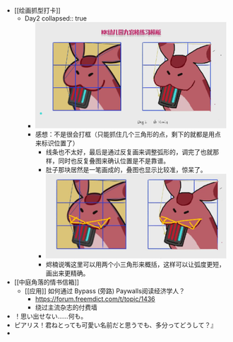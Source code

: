 - [[绘画抓型打卡]]
	- Day2
	  collapsed:: true
		- ![image.png](../assets/image_1653922717408_0.png)
		- 感想：不是很会打框（只能抓住几个三角形的点，剩下的就都是用点来标识位置了）
			- 线条也不太好，最后是通过反复画来调整弧形的，调完了也就那样，同时也反复叠图来确认位置是不是靠谱。
			- 肚子那块居然是一笔画成的，叠图也显示比较准，惊呆了。
			- ![BB3DCB86636ACC36AD57BB555A4E74D5.png](../assets/BB3DCB86636ACC36AD57BB555A4E74D5_1653923429715_0.png)
			- 烬楠说嘴这里可以用两个小三角形来概括，这样可以让弧度更短，画出来更精确。
- [[中庭角落的情书信箱]]
	- [[应用]] 如何通过 Bypass (旁路) Paywalls阅读经济学人？
		- https://forum.freemdict.com/t/topic/1436
		- 绕过主流杂志的付费墙
- ！思い出せない……何も。
- ピアリス！君ねとっても可愛い名前だと思うでも、多分ってどうして？』
-